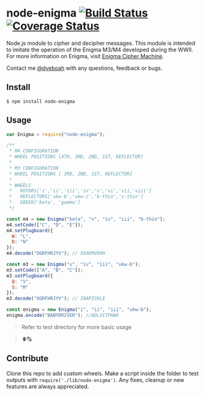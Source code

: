 # node-enigma [![Build Status](https://travis-ci.org/dyeboah/node-enigma.svg?branch=master)](https://travis-ci.org/dyeboah/node-enigma) [![Coverage Status](https://coveralls.io/repos/github/dyeboah/node-enigma/badge.svg?branch=master)](https://coveralls.io/github/dyeboah/node-enigma?branch=master)

Node.js module to cipher and decipher messages.
This module is intended to imitate the operation of the Enigma M3/M4 developed during the WWII.
For more information on Enigma, visit [Enigma Cipher Machine](http://www.cryptomuseum.com/crypto/enigma/index.htm).

Contact me [@dyeboah](mailto:dyeboah@oswego.edu) with any questions, feedback or bugs.

## Install

```
$ npm install node-enigma
```

## Usage

```javascript
var Enigma = require("node-enigma");

/**
 * M4 CONFIGURATION
 * WHEEL POSITIONS [4TH, 3RD, 2ND, 1ST, REFLECTOR]
 *
 * M3 CONFIGURATION
 * WHEEL POSITIONS [ 3RD, 2ND, 1ST, REFLECTOR]
 *
 * WHEELS
 *   ROTORS['i','ii','iii','iv','v','vi','vii,'viii']
 *   REFLECTORS['ukw-b','ukw-c','b-thin','c-thin']
 *   GREEK['beta', 'gamma']
 */

const m4 = new Enigma("beta", "v", "iv", "iii", "b-thin");
m4.setCode(["C", "D", "E"]);
m4.setPlugboard({
  W: "L",
  D: "N"
});
m4.decode("OGRFHRJYV"); // XXXKMVOXH

const m3 = new Enigma("v", "iv", "iii", "ukw-b");
m3.setCode(["A", "B", "C"]);
m3.setPlugboard({
  Q: "V",
  S: "M"
});
m3.decode("OGRFHRJYV"); // INAPICKLE

const enigma = new Enigma("i", "ii", "iii", "ukw-b");
enigma.encode("BABYDRIVER"); //ADLVITPHWX
```

> Refer to test directory for more basic usage

> ⬆🔠

## Contribute

Clone this repo to add custom wheels. Make a script inside the folder to test outputs with `require('./lib/node-enigma')`. Any fixes, cleanup or new features are always appreciated.
